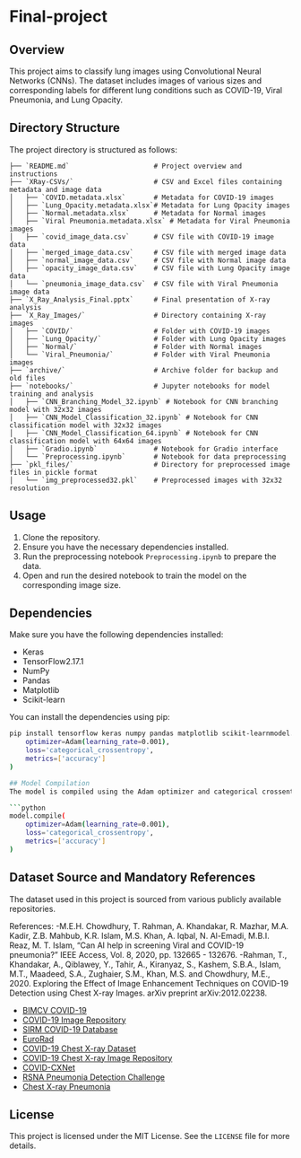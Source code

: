 # Final-project

## Overview
This project aims to classify lung images using Convolutional Neural Networks (CNNs). The dataset includes images of various sizes and corresponding labels for different lung conditions such as COVID-19, Viral Pneumonia, and Lung Opacity.

## Directory Structure
The project directory is structured as follows:

```
├── `README.md`                     # Project overview and instructions
├── `XRay-CSVs/`                    # CSV and Excel files containing metadata and image data
│   ├── `COVID.metadata.xlsx`       # Metadata for COVID-19 images
│   ├── `Lung_Opacity.metadata.xlsx`# Metadata for Lung Opacity images
│   ├── `Normal.metadata.xlsx`      # Metadata for Normal images
│   ├── `Viral Pneumonia.metadata.xlsx` # Metadata for Viral Pneumonia images
│   ├── `covid_image_data.csv`      # CSV file with COVID-19 image data
│   ├── `merged_image_data.csv`     # CSV file with merged image data
│   ├── `normal_image_data.csv`     # CSV file with Normal image data
│   ├── `opacity_image_data.csv`    # CSV file with Lung Opacity image data
│   └── `pneumonia_image_data.csv`  # CSV file with Viral Pneumonia image data
├── `X_Ray_Analysis_Final.pptx`     # Final presentation of X-ray analysis
├── `X_Ray_Images/`                 # Directory containing X-ray images
│   ├── `COVID/`                    # Folder with COVID-19 images
│   ├── `Lung_Opacity/`             # Folder with Lung Opacity images
│   ├── `Normal/`                   # Folder with Normal images
│   └── `Viral_Pneumonia/`          # Folder with Viral Pneumonia images
├── `archive/`                      # Archive folder for backup and old files
├── `notebooks/`                    # Jupyter notebooks for model training and analysis
│   ├── `CNN_Branching_Model_32.ipynb` # Notebook for CNN branching model with 32x32 images
│   ├── `CNN_Model_Classification_32.ipynb` # Notebook for CNN classification model with 32x32 images
│   ├── `CNN_Model_Classification_64.ipynb` # Notebook for CNN classification model with 64x64 images
│   ├── `Gradio.ipynb`              # Notebook for Gradio interface
│   └── `Preprocessing.ipynb`       # Notebook for data preprocessing
├── `pkl_files/`                    # Directory for preprocessed image files in pickle format
│   └── `img_preprocessed32.pkl`    # Preprocessed images with 32x32 resolution
```

## Usage
1. Clone the repository.
2. Ensure you have the necessary dependencies installed.
3. Run the preprocessing notebook `Preprocessing.ipynb` to prepare the data.
4. Open and run the desired notebook to train the model on the corresponding image size.

## Dependencies
Make sure you have the following dependencies installed:
- Keras
- TensorFlow2.17.1
- NumPy
- Pandas
- Matplotlib
- Scikit-learn

You can install the dependencies using pip:
```sh
pip install tensorflow keras numpy pandas matplotlib scikit-learnmodel.compile(
    optimizer=Adam(learning_rate=0.001),
    loss='categorical_crossentropy',
    metrics=['accuracy']
)

## Model Compilation
The model is compiled using the Adam optimizer and categorical crossentropy loss function. Here is an example of the model compilation code:

```python
model.compile(
    optimizer=Adam(learning_rate=0.001),
    loss='categorical_crossentropy',
    metrics=['accuracy']
)
```
## Dataset Source and Mandatory References
The dataset used in this project is sourced from various publicly available repositories. 

References:
-M.E.H. Chowdhury, T. Rahman, A. Khandakar, R. Mazhar, M.A. Kadir, Z.B. Mahbub, K.R. Islam, M.S. Khan, A. Iqbal, N. Al-Emadi, M.B.I. Reaz, M. T. Islam, “Can AI help in screening Viral and COVID-19 pneumonia?” IEEE Access, Vol. 8, 2020, pp. 132665 - 132676.
-Rahman, T., Khandakar, A., Qiblawey, Y., Tahir, A., Kiranyaz, S., Kashem, S.B.A., Islam, M.T., Maadeed, S.A., Zughaier, S.M., Khan, M.S. and Chowdhury, M.E., 2020. Exploring the Effect of Image Enhancement Techniques on COVID-19 Detection using Chest X-ray Images. arXiv preprint arXiv:2012.02238.


- [BIMCV COVID-19](https://bimcv.cipf.es/bimcv-projects/bimcv-covid19/#1590858128006-9e640421-6711)
- [COVID-19 Image Repository](https://github.com/ml-workgroup/covid-19-image-repository/tree/master/png)
- [SIRM COVID-19 Database](https://sirm.org/category/senza-categoria/covid-19/)
- [EuroRad](https://eurorad.org)
- [COVID-19 Chest X-ray Dataset](https://github.com/ieee8023/covid-chestxray-dataset)
- [COVID-19 Chest X-ray Image Repository](https://figshare.com/articles/COVID-19_Chest_X-Ray_Image_Repository/12580328)
- [COVID-CXNet](https://github.com/armiro/COVID-CXNet)
- [RSNA Pneumonia Detection Challenge](https://www.kaggle.com/c/rsna-pneumonia-detection-challenge/data)
- [Chest X-ray Pneumonia](https://www.kaggle.com/paultimothymooney/chest-xray-pneumonia)

## License
This project is licensed under the MIT License. See the `LICENSE` file for more details.
```
